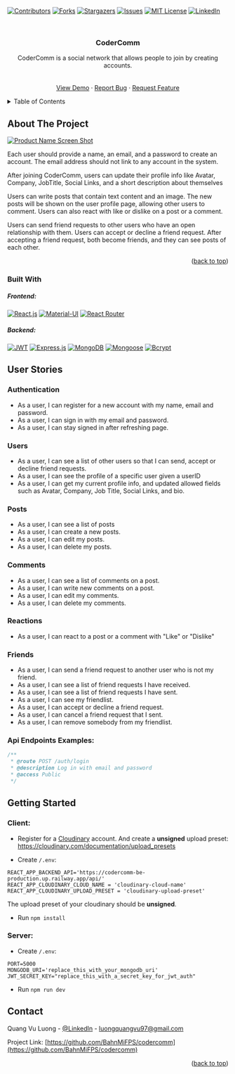 <a name="readme-top"></a>

[![Contributors][contributors-shield]][contributors-url]
[![Forks][forks-shield]][forks-url]
[![Stargazers][stars-shield]][stars-url]
[![Issues][issues-shield]][issues-url]
[![MIT License][license-shield]][license-url]
[![LinkedIn][linkedin-shield]][linkedin-url]

<!-- PROJECT LOGO -->
<br />
<div align="center">

<h3 align="center">CoderComm</h3>

  <p align="center">
    CoderComm is a social network that allows people to join by creating accounts.
    <br />
    <br />
    <br />
    <a href="https://codercomm-tau.vercel.app/">View Demo</a>
    ·
    <a href="https://github.com/BahnMiFPS/codercomm/issues">Report Bug</a>
    ·
    <a href="https://github.com/BahnMiFPS/codercomm/issues">Request Feature</a>

  </p>
</div>

<!-- TABLE OF CONTENTS -->
<details>
  <summary>Table of Contents</summary>
  <ol>
    <li>
      <a href="#about-the-project">About The Project</a>
      <ul>
        <li><a href="#built-with">Built With</a></li>
      </ul>
    </li>
    <li>
      <a href="#user-stories">User Stories</a>
      <ul>
        <li><a href="#authentication">Authentication</a></li>
        <li><a href="#users">Users</a></li>
        <li><a href="#posts">Posts</a></li>
        <li><a href="#comments">Comments</a></li>
        <li><a href="#reactions">Reactions</a></li>
        <li><a href="#friends">Friends</a></li>
      </ul>
    </li>
    <li>
      <a href="#getting-started">Getting Started</a>
    </li>
    <li><a href="#contact">Contact</a></li>

  </ol>
</details>

<!-- ABOUT THE PROJECT -->

## About The Project

[![Product Name Screen Shot][product-screenshot]](https://codercomm-tau.vercel.app/)

Each user should provide a name, an email, and a password to create an account. The email address should not link to any account in the system.

After joining CoderComm, users can update their profile info like Avatar, Company, JobTitle, Social Links, and a short description about themselves

Users can write posts that contain text content and an image. The new posts will be shown on the user profile page, allowing other users to comment. Users can also react with like or dislike on a post or a comment.

Users can send friend requests to other users who have an open relationship with them. Users can accept or decline a friend request. After accepting a friend request, both become friends, and they can see posts of each other.

<p align="right">(<a href="#readme-top">back to top</a>)</p>

### Built With

##### Frontend:

[![React.js](https://img.shields.io/badge/React-20232A?style=for-the-badge&logo=react&logoColor=61DAFB)](https://reactjs.org/)
[![Material-UI](https://img.shields.io/badge/Material--UI-0081CB?style=for-the-badge&logo=material-ui&logoColor=white)](https://material-ui.com/)
[![React Router](https://img.shields.io/badge/React_Router-CA4245?style=for-the-badge&logo=react-router&logoColor=white)](https://reactrouter.com/)

##### Backend:

[![JWT](https://img.shields.io/badge/JWT-000000?style=for-the-badge&logo=jsonwebtokens&logoColor=white)](https://jwt.io/)
[![Express.js](https://img.shields.io/badge/Express-000000?style=for-the-badge&logo=express&logoColor=white)](https://expressjs.com/)
[![MongoDB](https://img.shields.io/badge/MongoDB-47A248?style=for-the-badge&logo=mongodb&logoColor=white)](https://www.mongodb.com/)
[![Mongoose](https://img.shields.io/badge/Mongoose-880000?style=for-the-badge&logo=mongoose&logoColor=white)](https://mongoosejs.com/)
[![Bcrypt](https://img.shields.io/badge/bcrypt-004880?style=for-the-badge&logo=bcrypt&logoColor=white)](https://github.com/kelektiv/node.bcrypt.js#readme)

## User Stories

### Authentication

- As a user, I can register for a new account with my name, email and password.
- As a user, I can sign in with my email and password.
- As a user, I can stay signed in after refreshing page.

### Users

- As a user, I can see a list of other users so that I can send, accept or decline friend requests.
- As a user, I can see the profile of a specific user given a userID
- As a user, I can get my current profile info, and updated allowed fields such as Avatar, Company, Job Title, Social Links, and bio.

### Posts

- As a user, I can see a list of posts
- As a user, I can create a new posts.
- As a user, I can edit my posts.
- As a user, I can delete my posts.

### Comments

- As a user, I can see a list of comments on a post.
- As a user, I can write new comments on a post.
- As a user, I can edit my comments.
- As a user, I can delete my comments.

### Reactions

- As a user, I can react to a post or a comment with "Like" or "Dislike"

### Friends

- As a user, I can send a friend request to another user who is not my friend.
- As a user, I can see a list of friend requests I have received.
- As a user, I can see a list of friend requests I have sent.
- As a user, I can see my friendlist.
- As a user, I can accept or decline a friend request.
- As a user, I can cancel a friend request that I sent.
- As a user, I can remove somebody from my friendlist.

### Api Endpoints Examples:

```js
/**
 * @route POST /auth/login
 * @description Log in with email and password
 * @access Public
 */
```

## Getting Started

### Client:

- Register for a [Cloudinary](https://cloudinary.com/) account. And create a **unsigned** upload preset: https://cloudinary.com/documentation/upload_presets

- Create `/.env`:

```
REACT_APP_BACKEND_API='https://codercomm-be-production.up.railway.app/api/'
REACT_APP_CLOUDINARY_CLOUD_NAME = 'cloudinary-cloud-name'
REACT_APP_CLOUDINARY_UPLOAD_PRESET = 'cloudinary-upload-preset'
```

The upload preset of your cloudinary should be **unsigned**.

- Run `npm install`

### Server:

- Create `/.env`:

```
PORT=5000
MONGODB_URI='replace_this_with_your_mongodb_uri'
JWT_SECRET_KEY="replace_this_with_a_secret_key_for_jwt_auth"
```

- Run `npm run dev`

<!-- ROADMAP -->

## Contact

Quang Vu Luong - [@LinkedIn](https://linkedin.com/in/quangvu-dev) - luongquangvu97@gmail.com

Project Link: [https://github.com/BahnMiFPS/codercomm](https://github.com/BahnMiFPS/codercomm)

<p align="right">(<a href="#readme-top">back to top</a>)</p>

<!-- MARKDOWN LINKS & IMAGES -->
<!-- https://www.markdownguide.org/basic-syntax/#reference-style-links -->

[contributors-shield]: https://img.shields.io/github/contributors/BahnMiFPS/tuneteasers.svg?style=for-the-badge
[contributors-url]: https://github.com/BahnMiFPS/codercomm/graphs/contributors
[forks-shield]: https://img.shields.io/github/forks/BahnMiFPS/tuneteasers.svg?style=for-the-badge
[forks-url]: https://github.com/BahnMiFPS/codercomm/network/members
[stars-shield]: https://img.shields.io/github/stars/BahnMiFPS/tuneteasers.svg?style=for-the-badge
[stars-url]: https://github.com/BahnMiFPS/codercomm/stargazers
[issues-shield]: https://img.shields.io/github/issues/BahnMiFPS/tuneteasers.svg?style=for-the-badge
[issues-url]: https://github.com/BahnMiFPS/codercomm/issues
[license-shield]: https://img.shields.io/github/license/BahnMiFPS/tuneteasers.svg?style=for-the-badge
[license-url]: https://github.com/BahnMiFPS/codercomm/blob/master/LICENSE.txt
[linkedin-shield]: https://img.shields.io/badge/-LinkedIn-black.svg?style=for-the-badge&logo=linkedin&colorB=555
[linkedin-url]: https://linkedin.com/in/quangvu-dev
[product-screenshot]: https://i.imgur.com/310fXG9.png
[Next.js]: https://img.shields.io/badge/next.js-000000?style=for-the-badge&logo=nextdotjs&logoColor=white
[Next-url]: https://nextjs.org/
[React.js]: https://img.shields.io/badge/React-20232A?style=for-the-badge&logo=react&logoColor=61DAFB
[React-url]: https://reactjs.org/
[Vue.js]: https://img.shields.io/badge/Vue.js-35495E?style=for-the-badge&logo=vuedotjs&logoColor=4FC08D
[Vue-url]: https://vuejs.org/
[Angular.io]: https://img.shields.io/badge/Angular-DD0031?style=for-the-badge&logo=angular&logoColor=white
[Angular-url]: https://angular.io/
[Svelte.dev]: https://img.shields.io/badge/Svelte-4A4A55?style=for-the-badge&logo=svelte&logoColor=FF3E00
[Svelte-url]: https://svelte.dev/
[Laravel.com]: https://img.shields.io/badge/Laravel-FF2D20?style=for-the-badge&logo=laravel&logoColor=white
[Laravel-url]: https://laravel.com
[Bootstrap.com]: https://img.shields.io/badge/Bootstrap-563D7C?style=for-the-badge&logo=bootstrap&logoColor=white
[Bootstrap-url]: https://getbootstrap.com
[JQuery.com]: https://img.shields.io/badge/jQuery-0769AD?style=for-the-badge&logo=jquery&logoColor=white
[JQuery-url]: https://jquery.com
